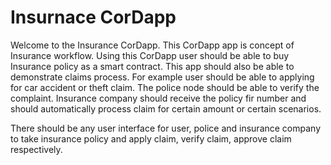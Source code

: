 # Insurnace CorDapp

Welcome to the Insurance CorDapp. This CorDapp app is concept of Insurance workflow. 
Using this CorDapp user should be able to buy Insurance policy as a smart contract.
This app should also be able to demonstrate claims process. 
For example user should be able to applying for car accident or theft claim. 
The police node should be able to verify the complaint.
Insurance company should receive the policy fir number and should automatically process claim for certain amount 
or certain scenarios.

There should be any user interface for user, police and insurance company 
to take insurance policy and apply claim, verify claim, approve claim respectively. 

